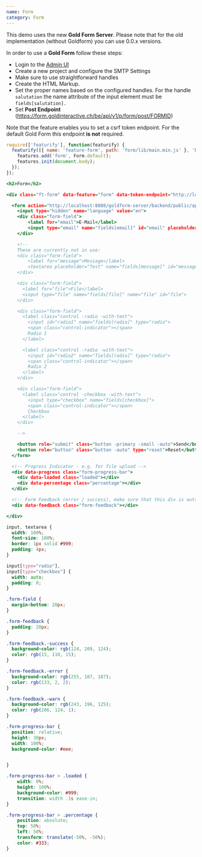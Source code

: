 ```yaml
---
name: Form
category: Form
---
```


This demo uses the new **Gold Form Server**. Please note that for the old implementation (without Goldform) you can use 0.0.x versions.

In order to use a **Gold Form** follow these steps:

- Login to the [Admin UI](https://form.goldinteractive.ch)
- Create a new project and configure the SMTP Settings
- Make sure to use straightforward handles
- Create the HTML Markup.
- Set the proper names based on the configured handles. For the handle `salutation` the name attribute of the input element must be `fields[salutation].`
- Set **Post Endpoint** (https://form.goldinteractive.ch/be/api/v1/p/form/post/FORMID)

Note that the feature enables you to set a csrf token endpoint. For the default Gold Form this endpoint **is not** required.

```types.js
require(['featurify'], function(featurify) {
  featurify([{ name: 'feature-form', path: 'form/lib/main.min.js' }, 'base', 'base.features'], function(Form, base, features) {
    features.add('form', Form.default);
    features.init(document.body);
  });
});
```
```types.html
<h2>Form</h2>

<div class="ft-form" data-feature="form" data-token-endpoint="http://localhost:8888/goldform-server/backend/public/api/v1/token">

  <form action="http://localhost:8888/goldform-server/backend/public/api/v1/p/form/post/bad411d5-1da9-3ba6-ab41-aa561bcd8bc5" enctype="multipart/form-data">
    <input type="hidden" name="language" value="en">
    <div class="form-field">
        <label for="email">E-Mail</label>
        <input type="email" name="fields[email]" id="email" placeholder="Test">
    </div>

    <!--
    These are currently not in use:
    <div class="form-field">
        <label for="message">Message</label>
        <textarea placeholder="Test" name="fields[message]" id="message"></textarea>
    </div>

    <div class="form-field">
      <label for="file">File</label>
      <input type="file" name="fields[file]" name="file" id="file">
    </div>

    <div class="form-field">
      <label class="control -radio -with-text">
        <input id="radio1" name="fields[radio]" type="radio">
        <span class="control-indicator"></span>
        Radio 1
      </label>

      <label class="control -radio -with-text">
        <input id="radio2" name="fields[radio]" type="radio">
        <span class="control-indicator"></span>
        Radio 2
      </label>
    </div>

    <div class="form-field">
      <label class="control -checkbox -with-text">
        <input type="checkbox" name="fields[checkbox]">
        <span class="control-indicator"></span>
        Checkbox
      </label>
    </div>

    -->

    <button role="submit" class="button -primary -small -auto">Send</button>
    <button role="button" class="button -auto" type="reset">Reset</button>
  </form>

  <!-- Progress Indicator - e.g. for file upload -->
  <div data-progress class="form-progress-bar">
    <div data-loaded class="loaded"></div>
    <div data-percentage class="percentage"></div>
  </div>

  <!-- Form Feedback (error / success), make sure that this div is outside of the form tag -->
  <div data-feedback class="form-feedback"></div>

</div>
```
```types.css
input, textarea {
  width: 100%;
  font-size: 100%;
  border: 1px solid #999;
  padding: 4px;
}

input[type="radio"],
input[type="checkbox"] {
  width: auto;
  padding: 0;
}

.form-field {
  margin-bottom: 20px;
}

.form-feedback {
  padding: 20px;
}

.form-feedback.-success {
  background-color: rgb(124, 209, 124);
  color: rgb(15, 110, 15);
}

.form-feedback.-error {
  background-color: rgb(255, 187, 187);
  color: rgb(133, 2, 2);
}

.form-feedback.-warn {
  background-color: rgb(243, 196, 125);
  color: rgb(206, 124, 1);
}

.form-progress-bar {
  position: relative;
  height: 30px;
  width: 100%;
  background-color: #eee;


}

.form-progress-bar > .loaded {
    width: 0%;
    height: 100%;
    background-color: #999;
    transition: width .1s ease-in;
}

.form-progress-bar > .percentage {
    position: absolute;
    top: 50%;
    left: 50%;
    transform: translate(-50%, -50%);
    color: #333;
}
```
